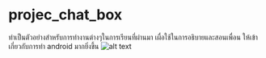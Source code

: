 # projec_chat_box
ทำเป็นตัวอย่างสำหรับการทำงานต่างๆในการเรียนที่ผ่านมา เผื่อใช้ในการอธิบายและสอนเพื่อน ให้เข้าเกี่ยวกับการทำ android มากยิ่งขึ้น
![alt text](https://uppic.cc/d/6ffW)
